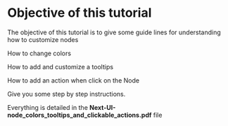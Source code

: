 # Objective of this tutorial

The objective of this tutorial is to give some guide lines for understanding how to customize nodes

How to change colors

How to add and customize a tooltips

How to add an action when click on the Node

Give you some step by step instructions.

Everything is detailed in the **Next-UI-node_colors_tooltips_and_clickable_actions.pdf** file


